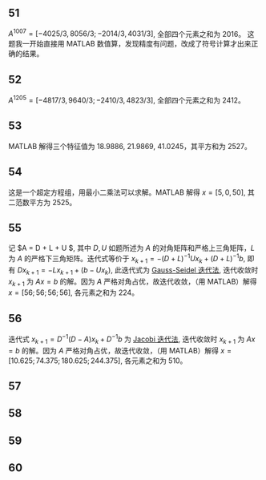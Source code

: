 ## 51

$A^{1007} = [-4025/3, 8056/3; -2014/3, 4031/3]$, 全部四个元素之和为 2016。 这题我一开始直接用 MATLAB 数值算，发现精度有问题，改成了符号计算才出来正确的结果。

## 52

$A^{1205} = [-4817/3, 9640/3; -2410/3, 4823/3]$, 全部四个元素之和为 2412。

## 53

MATLAB 解得三个特征值为 18.9886, 21.9869, 41.0245，其平方和为 2527。

## 54

这是一个超定方程组，用最小二乘法可以求解。MATLAB 解得 $x = [5, 0, 50]$, 其二范数平方为 2525。

## 55

记 $A = D + L + U $, 其中 $D, U$ 如题所述为 $A$ 的对角矩阵和严格上三角矩阵，$L$ 为 $A$ 的严格下三角矩阵。迭代式等价于 $x_{k+1} = -(D + L)^{-1}U x_{k} + (D + L)^{-1}b$, 即有 $D x_{k+1} =  -Lx_{k+1} + (b - Ux_{k})$, 此迭代式为 [Gauss-Seidel 迭代法](https://zh.wikipedia.org/zh-hans/高斯-赛德尔迭代), 迭代收敛时 $x_{k+1}$ 为 $Ax = b$ 的解。因为 $A$ 严格对角占优，故迭代收敛，（用 MATLAB）解得 $x = [56; 56; 56; 56]$, 各元素之和为 224。

## 56

迭代式 $x_{k+1} = D^{-1} (D-A) x_{k} + D^{-1} b$ 为 [Jacobi 迭代法](https://zh.wikipedia.org/wiki/雅可比法), 迭代收敛时 $x_{k+1}$ 为 $Ax = b$ 的解。因为 $A$ 严格对角占优，故迭代收敛，（用 MATLAB）解得 $x = [10.625; 74.375; 180.625; 244.375]$, 各元素之和为 510。

## 57

## 58

## 59

## 60